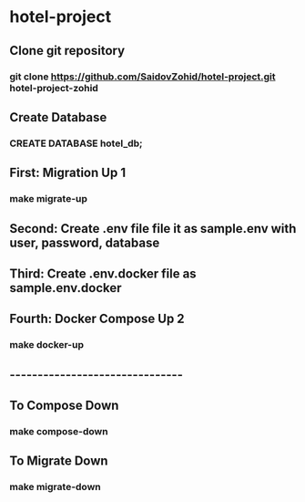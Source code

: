 # hotel-project

## Clone git repository
### git clone https://github.com/SaidovZohid/hotel-project.git hotel-project-zohid

## Create Database 
### CREATE DATABASE hotel_db;

## First: Migration Up 1
### make migrate-up

## Second: Create .env file file it as sample.env with user, password, database

## Third: Create .env.docker file as sample.env.docker

## Fourth: Docker Compose Up 2
### make docker-up

## -------------------------------

## To Compose Down
### make compose-down 

## To Migrate Down
### make migrate-down